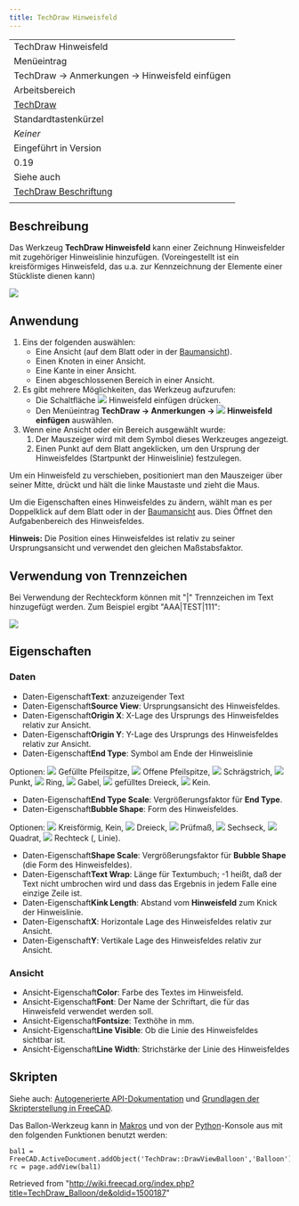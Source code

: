 ```yaml
---
title: TechDraw Hinweisfeld
---
```


|                                                                           |
| ------------------------------------------------------------------------- |
| TechDraw Hinweisfeld                                                      |
| Menüeintrag                                                               |
| TechDraw → Anmerkungen → Hinweisfeld einfügen                             |
| Arbeitsbereich                                                            |
| [TechDraw](/TechDraw_Workbench/de "TechDraw Workbench/de")                |
| Standardtastenkürzel                                                      |
| _Keiner_                                                                  |
| Eingeführt in Version                                                     |
| 0.19                                                                      |
| Siehe auch                                                                |
| [TechDraw Beschriftung](/TechDraw_Annotation/de "TechDraw Annotation/de") |
|                                                                           |

## Beschreibung

Das Werkzeug **TechDraw Hinweisfeld** kann einer Zeichnung Hinweisfelder mit zugehöriger Hinweislinie hinzufügen. (Voreingestellt ist ein kreisförmiges Hinweisfeld, das u.a. zur Kennzeichnung der Elemente einer Stückliste dienen kann)

![](/images/Techdraw_balloon.png)

## Anwendung

1. Eins der folgenden auswählen:
   - Eine Ansicht (auf dem Blatt oder in der [Baumansicht](/Tree_view/de "Tree view/de")).
   - Einen Knoten in einer Ansicht.
   - Eine Kante in einer Ansicht.
   - Einen abgeschlossenen Bereich in einer Ansicht.
2. Es gibt mehrere Möglichkeiten, das Werkzeug aufzurufen:
   - Die Schaltfläche ![](/images/TechDraw_Balloon.svg) Hinweisfeld einfügen drücken.
   - Den Menüeintrag **TechDraw → Anmerkungen → ![](/images/TechDraw_Balloon.svg) Hinweisfeld einfügen** auswählen.
3. Wenn eine Ansicht oder ein Bereich ausgewählt wurde:
   1. Der Mauszeiger wird mit dem Symbol dieses Werkzeuges angezeigt.
   2. Einen Punkt auf dem Blatt angeklicken, um den Ursprung der Hinweisfeldes (Startpunkt der Hinweislinie) festzulegen.

Um ein Hinweisfeld zu verschieben, positioniert man den Mauszeiger über seiner Mitte, drückt und hält die linke Maustaste und zieht die Maus.

Um die Eigenschaften eines Hinweisfeldes zu ändern, wählt man es per Doppelklick auf dem Blatt oder in der [Baumansicht](/Tree_view/de "Tree view/de") aus. Dies Öffnet den Aufgabenbereich des Hinweisfeldes.

**Hinweis:** Die Position eines Hinweisfeldes ist relativ zu seiner Ursprungsansicht und verwendet den gleichen Maßstabsfaktor.

## Verwendung von Trennzeichen

Bei Verwendung der Rechteckform können mit "|" Trennzeichen im Text hinzugefügt werden. Zum Beispiel ergibt "AAA|TEST|111":

![](/images/Balloon_separator.png)

## Eigenschaften

### Daten

- Daten-Eigenschaft**Text**: anzuzeigender Text
- Daten-Eigenschaft**Source View**: Ursprungsansicht des Hinweisfeldes.
- Daten-Eigenschaft**Origin X**: X-Lage des Ursprungs des Hinweisfeldes relativ zur Ansicht.
- Daten-Eigenschaft**Origin Y**: Y-Lage des Ursprungs des Hinweisfeldes relativ zur Ansicht.
- Daten-Eigenschaft**End Type**: Symbol am Ende der Hinweislinie

Optionen: ![](/images/Arrowfilled.svg) Gefüllte Pfeilspitze, ![](/images/Arrowopen.svg) Offene Pfeilspitze, ![](/images/Arrowtick.svg) Schrägstrich, ![](/images/Arrowdot.svg) Punkt, ![](/images/Arrowopendot.svg) Ring, ![](/images/Arrowfork.svg) Gabel, ![](/images/Arrowpyramid.svg) gefülltes Dreieck,
![](/images/Arrownone.svg) Kein.

- Daten-Eigenschaft**End Type Scale**: Vergrößerungsfaktor für **End Type**.
- Daten-Eigenschaft**Bubble Shape**: Form des Hinweisfeldes.

Optionen: ![](/images/Circular.svg) Kreisförmig, Kein, ![](/images/Triangle.svg) Dreieck, ![](/images/Inspection.svg) Prüfmaß, ![](/images/Hexagon.svg) Sechseck, ![](/images/TechDraw_Square.svg) Quadrat, ![](/images/Rectangle.svg) Rechteck (, Linie).

- Daten-Eigenschaft**Shape Scale**: Vergrößerungsfaktor für **Bubble Shape** (die Form des Hinweisfeldes).
- Daten-Eigenschaft**Text Wrap**: Länge für Textumbuch; -1 heißt, daß der Text nicht umbrochen wird und dass das Ergebnis in jedem Falle eine einzige Zeile ist.
- Daten-Eigenschaft**Kink Length**: Abstand vom **Hinweisfeld** zum Knick der Hinweislinie.
- Daten-Eigenschaft**X**: Horizontale Lage des Hinweisfeldes relativ zur Ansicht.
- Daten-Eigenschaft**Y**: Vertikale Lage des Hinweisfeldes relativ zur Ansicht.

### Ansicht

- Ansicht-Eigenschaft**Color**: Farbe des Textes im Hinweisfeld.
- Ansicht-Eigenschaft**Font**: Der Name der Schriftart, die für das Hinweisfeld verwendet werden soll.
- Ansicht-Eigenschaft**Fontsize**: Texthöhe in mm.
- Ansicht-Eigenschaft**Line Visible**: Ob die Linie des Hinweisfeldes sichtbar ist.
- Ansicht-Eigenschaft**Line Width**: Strichstärke der Linie des Hinweisfeldes

## Skripten

Siehe auch: [Autogenerierte API-Dokumentation](https://freecad.github.io/SourceDoc/) und [Grundlagen der Skripterstellung in FreeCAD](/FreeCAD_Scripting_Basics/de "FreeCAD Scripting Basics/de").

Das Ballon-Werkzeug kann in [Makros](/Macros/de "Macros/de") und von der [Python](/Python/de "Python/de")-Konsole aus mit den folgenden Funktionen benutzt werden:

```
bal1 = FreeCAD.ActiveDocument.addObject('TechDraw::DrawViewBalloon','Balloon')
rc = page.addView(bal1)

```

Retrieved from "<http://wiki.freecad.org/index.php?title=TechDraw_Balloon/de&oldid=1500187>"
